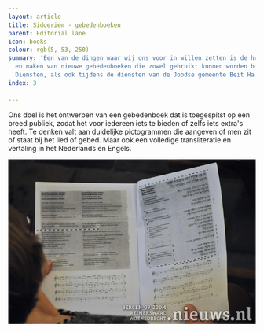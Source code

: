 ```yaml
---
layout: article
title: Sidoeriem - gebedenboeken
parent: Editorial lane
icon: books
colour: rgb(5, 53, 250)
summary: 'Een van de dingen waar wij ons voor in willen zetten is de het ontwerpen
  en maken van nieuwe gebedenboeken die zowel gebruikt kunnen worden bij de Open Synagoge
  Diensten, als ook tijdens de diensten van de Joodse gemeente Beit Ha''Chidush. '
index: 3

---
```

Ons doel is het ontwerpen van een gebedenboek dat is toegespitst op een breed publiek, zodat het voor iedereen iets te bieden of zelfs iets extra's heeft. Te denken valt aan duidelijke pictogrammen die aangeven of men zit of staat bij het lied of gebed. Maar ook een volledige transliteratie en vertaling in het Nederlands en Engels.

![](/media/20180316_Oss_Sjoel_004.jpg)
